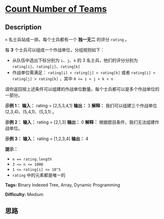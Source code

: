 # [Count Number of Teams][title]

## Description

`n` 名士兵站成一排。每个士兵都有一个 **独一无二** 的评分 `rating` 。

每 **3** 个士兵可以组成一个作战单位，分组规则如下：

  * 从队伍中选出下标分别为 `i`、`j`、`k` 的 3 名士兵，他们的评分分别为 `rating[i]`、`rating[j]`、`rating[k]`
  * 作战单位需满足： `rating[i] < rating[j] < rating[k]` 或者 `rating[i] > rating[j] > rating[k]` ，其中 `0 <= i < j < k < n`

请你返回按上述条件可以组建的作战单位数量。每个士兵都可以是多个作战单位的一部分。

**示例 1：**
            **输入：** rating = [2,5,3,4,1]    **输出：** 3    **解释：** 我们可以组建三个作战单位 (2,3,4)、(5,4,1)、(5,3,1) 。    

**示例 2：**
            **输入：** rating = [2,1,3]    **输出：** 0    **解释：** 根据题目条件，我们无法组建作战单位。    

**示例 3：**
            **输入：** rating = [1,2,3,4]    **输出：** 4    

**提示：**

  * `n == rating.length`
  * `3 <= n <= 1000`
  * `1 <= rating[i] <= 10^5`
  * `rating` 中的元素都是唯一的


**Tags:** Binary Indexed Tree, Array, Dynamic Programming

**Difficulty:** Medium

## 思路

[title]: https://leetcode-cn.com/problems/count-number-of-teams
